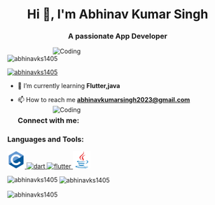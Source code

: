<h1 align="center">Hi 👋, I'm Abhinav Kumar Singh</h1>
<h3 align="center">A passionate App Developer</h3>
<img align="right" alt="Coding" width="400" src="https://www.deviantart.com/kiosweet/art/GIF-Vapo-Coding-924499278">

<p align="left"> <img src="https://komarev.com/ghpvc/?username=abhinavks1405&label=Profile%20views&color=0e75b6&style=flat" alt="abhinavks1405" /> </p>

<p align="left"> <a href="https://github.com/ryo-ma/github-profile-trophy"><img src="https://github-profile-trophy.vercel.app/?username=abhinavks1405" alt="abhinavks1405" /></a> </p>

- 🌱 I’m currently learning **Flutter,java**

- 📫 How to reach me **abhinavkumarsingh2023@gmail.com**
<img align="right" alt="Coding" width="400" src="https://www.deviantart.com/kiosweet/art/GIF-Vapo-Coding-924499278"><h3 align="left">Connect with me:</h3>
<p align="left">
</p>

<h3 align="left">Languages and Tools:</h3>
<p align="left"> <a href="https://www.cprogramming.com/" target="_blank" rel="noreferrer"> <img src="https://raw.githubusercontent.com/devicons/devicon/master/icons/c/c-original.svg" alt="c" width="40" height="40"/> </a> <a href="https://dart.dev" target="_blank" rel="noreferrer"> <img src="https://www.vectorlogo.zone/logos/dartlang/dartlang-icon.svg" alt="dart" width="40" height="40"/> </a> <a href="https://flutter.dev" target="_blank" rel="noreferrer"> <img src="https://www.vectorlogo.zone/logos/flutterio/flutterio-icon.svg" alt="flutter" width="40" height="40"/> </a> <a href="https://www.java.com" target="_blank" rel="noreferrer"> <img src="https://raw.githubusercontent.com/devicons/devicon/master/icons/java/java-original.svg" alt="java" width="40" height="40"/> </a> </p>

<p><img align="left" src="https://github-readme-stats.vercel.app/api/top-langs?username=abhinavks1405&show_icons=true&locale=en&layout=compact" alt="abhinavks1405" /></p>

<p>&nbsp;<img align="center" src="https://github-readme-stats.vercel.app/api?username=abhinavks1405&show_icons=true&locale=en" alt="abhinavks1405" /></p>

<p><img align="center" src="https://github-readme-streak-stats.herokuapp.com/?user=abhinavks1405&" alt="abhinavks1405" /></p>
